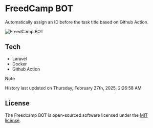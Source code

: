 # FreedCamp BOT

Automatically assign an ID before the task title based on Github Action.

![FreedCamp BOT](https://repository-images.githubusercontent.com/737932867/7d34798b-2680-471c-b089-a78a718d3d6a)

## Tech

- Laravel
- Docker
- Github Action

> [!NOTE]  
> History last updated on Thursday, February 27th, 2025, 2:26:58 AM

## License

The Freedcamp BOT is open-sourced software licensed under the [MIT license](https://opensource.org/licenses/MIT).
